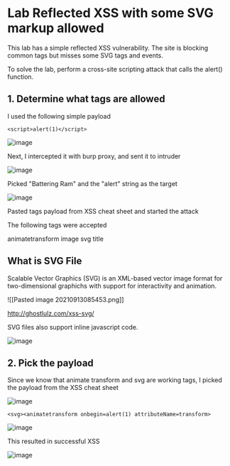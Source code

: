 # Lab Reflected XSS with some SVG markup allowed

 This lab has a simple reflected XSS vulnerability. The site is blocking common tags but misses some SVG tags and events.

To solve the lab, perform a cross-site scripting attack that calls the alert() function. 

## 1. Determine what tags are allowed 

I used the following simple payload

`<script>alert(1)</script>`

![image](https://user-images.githubusercontent.com/90155329/133090658-72bd475c-493f-4c01-85e9-42353e561667.png)

Next, I intercepted it with burp proxy, and sent it to intruder 

![image](https://user-images.githubusercontent.com/90155329/133090671-227dfc6e-2e97-4214-8651-2b588b370229.png)


Picked "Battering Ram" and the "alert" string as the target 

![image](https://user-images.githubusercontent.com/90155329/133090707-d8602fb8-0a7c-4683-817e-02d2988175da.png)


Pasted tags payload from XSS cheat sheet and started the attack 

The following tags were accepted 

animatetransform
image
svg
title

## What is SVG File

Scalable Vector Graphics (SVG) is an XML-based vector image format for two-dimensional graphichs with support for interactivity and animation. 

![[Pasted image 20210913085453.png]]

http://ghostlulz.com/xss-svg/

SVG files also support inline javascript code. 

![image](https://user-images.githubusercontent.com/90155329/133090731-5d711a41-11a4-4853-994e-9cb5a38911cb.png)

## 2. Pick the payload

Since we know that animate transform and svg are working tags, I picked the payload from the XSS cheat sheet

![image](https://user-images.githubusercontent.com/90155329/133090773-ed473ef1-3362-46db-afa5-1387514b2c16.png)

`<svg><animatetransform onbegin=alert(1) attributeName=transform>`
	
![image](https://user-images.githubusercontent.com/90155329/133090789-acc0c70b-0f13-4012-bc44-3dec4fe6ace5.png)
	
This resulted in successful XSS
	
![image](https://user-images.githubusercontent.com/90155329/133090827-8788e33b-9ea3-466b-b5f8-c817d16e5fd6.png)

